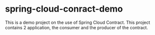 # spring-cloud-conract-demo
This is a demo project on the use of Spring Cloud Contract. This project contains 2 application, the consumer and the producer of the contract. 
